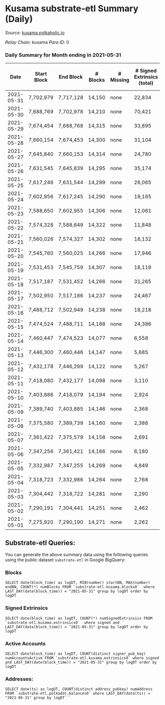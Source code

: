 # Kusama substrate-etl Summary (Daily)

_Source_: [kusama.polkaholic.io](https://kusama.polkaholic.io)

*Relay Chain*: kusama
*Para ID*: 0



### Daily Summary for Month ending in 2021-05-31


| Date | Start Block | End Block | # Blocks | # Missing | # Signed Extrinsics (total) | # Active Accounts | # Addresses with Balances | # Events | # Transfers | # XCM Transfers In | # XCM Transfers Out |
| ---- | ----------- | --------- | -------- | --------- | --------------------------- | ----------------- | ------------------------- | -------- | ----------- | ------------------ | ------------------- |
| 2021-05-31 | 7,702,979 | 7,717,128 | 14,150 | none  | 22,834 | 2,024 | 104,980 | 179,823 | 2,492 ($27,957,115.11) |   |   |
| 2021-05-30 | 7,688,769 | 7,702,978 | 14,210 | none  | 70,421 | 4,075 |  | 326,182 | 4,642 ($27,974,957.13) |   |   |
| 2021-05-29 | 7,674,454 | 7,688,768 | 14,315 | none  | 33,895 | 2,647 |  | 206,343 | 2,970 ($27,158,366.27) |   |   |
| 2021-05-28 | 7,660,154 | 7,674,453 | 14,300 | none  | 31,104 | 4,405 |  | 184,676 | 6,848 ($32,561,868.34) |   |   |
| 2021-05-27 | 7,645,840 | 7,660,153 | 14,314 | none  | 24,780 | 3,538 |  | 156,379 | 5,470 ($51,543,855.88) |   |   |
| 2021-05-26 | 7,631,545 | 7,645,839 | 14,295 | none  | 35,174 | 4,320 |  | 182,761 | 6,061 ($37,433,987.14) |   |   |
| 2021-05-25 | 7,617,246 | 7,631,544 | 14,299 | none  | 26,065 | 2,632 |  | 157,386 | 4,393 ($87,837,286.57) |   |   |
| 2021-05-24 | 7,602,956 | 7,617,245 | 14,290 | none  | 19,165 | 2,772 |  | 137,665 | 4,189 ($37,766,501.24) |   |   |
| 2021-05-23 | 7,588,650 | 7,602,955 | 14,306 | none  | 12,061 | 2,581 |  | 116,487 | 4,579 ($74,376,529.54) |   |   |
| 2021-05-22 | 7,574,328 | 7,588,649 | 14,322 | none  | 11,848 | 3,027 |  | 119,460 | 5,280 ($44,218,670.63) |   |   |
| 2021-05-21 | 7,560,026 | 7,574,327 | 14,302 | none  | 18,132 | 5,341 |  | 139,797 | 9,254 ($75,552,982.48) |   |   |
| 2021-05-20 | 7,545,760 | 7,560,025 | 14,266 | none  | 17,946 | 4,957 |  | 149,007 | 8,926 ($43,690,828.40) |   |   |
| 2021-05-19 | 7,531,453 | 7,545,759 | 14,307 | none  | 18,119 | 5,802 |  | 142,475 | 11,460 ($73,296,110.85) |   |   |
| 2021-05-18 | 7,517,187 | 7,531,452 | 14,266 | none  | 31,265 | 11,041 |  | 200,765 | 22,497 ($59,278,615.59) |   |   |
| 2021-05-17 | 7,502,950 | 7,517,186 | 14,237 | none  | 24,467 | 8,199 |  | 171,602 | 16,953 ($55,229,725.40) |   |   |
| 2021-05-16 | 7,488,712 | 7,502,949 | 14,238 | none  | 18,218 | 5,222 |  | 139,129 | 9,881 ($14,365,053.67) |   |   |
| 2021-05-15 | 7,474,524 | 7,488,711 | 14,188 | none  | 24,386 | 8,286 |  | 162,045 | 18,836 ($21,019,604.05) |   |   |
| 2021-05-14 | 7,460,447 | 7,474,523 | 14,077 | none  | 6,558 | 2,278 |  | 99,617 | 3,066 ($34,815,474.97) |   |   |
| 2021-05-13 | 7,446,300 | 7,460,446 | 14,147 | none  | 5,685 | 1,878 |  | 86,371 | 3,041 ($76,583,593.69) |   |   |
| 2021-05-12 | 7,432,178 | 7,446,299 | 14,122 | none  | 5,267 | 1,445 |  | 97,548 | 1,809 ($39,591,883.25) |   |   |
| 2021-05-11 | 7,418,080 | 7,432,177 | 14,098 | none  | 3,110 | 917 |  | 77,129 | 1,133 ($10,304,385.02) |   |   |
| 2021-05-10 | 7,403,886 | 7,418,079 | 14,194 | none  | 2,924 | 989 |  | 79,614 | 1,197 ($15,038,548.68) |   |   |
| 2021-05-09 | 7,389,740 | 7,403,885 | 14,146 | none  | 2,368 | 844 |  | 76,104 | 1,030 ($11,979,539.68) |   |   |
| 2021-05-08 | 7,375,580 | 7,389,739 | 14,160 | none  | 2,386 | 797 |  | 72,719 | 936 ($59,726,729.58) |   |   |
| 2021-05-07 | 7,361,422 | 7,375,579 | 14,158 | none  | 2,691 | 876 |  | 78,666 | 1,027 ($19,055,285.56) |   |   |
| 2021-05-06 | 7,347,256 | 7,361,421 | 14,166 | none  | 6,180 | 1,028 |  | 88,053 | 1,256 ($62,475,746.42) |   |   |
| 2021-05-05 | 7,332,987 | 7,347,255 | 14,269 | none  | 4,849 | 1,021 |  | 92,598 | 1,104 ($16,804,191.23) |   |   |
| 2021-05-04 | 7,318,723 | 7,332,986 | 14,264 | none  | 2,768 | 898 |  | 74,543 | 1,183 ($25,415,729.08) |   |   |
| 2021-05-03 | 7,304,442 | 7,318,722 | 14,281 | none  | 2,290 | 819 |  | 84,990 | 823 ($21,730,380.66) |   |   |
| 2021-05-02 | 7,290,191 | 7,304,441 | 14,251 | none  | 2,462 | 815 |  | 70,125 | 1,014 ($12,525,696.02) |   |   |
| 2021-05-01 | 7,275,920 | 7,290,190 | 14,271 | none  | 2,262 | 831 |  | 77,957 | 874 ($6,505,458.36) |   |   |

## Substrate-etl Queries:
You can generate the above summary data using the following queries using the public dataset `substrate-etl` in Google BigQuery:


### Blocks
```
SELECT date(block_time) as logDT, MIN(number) startBN, MAX(number) endBN, COUNT(*) numBlocks FROM `substrate-etl.kusama.blocks0`  where LAST_DAY(date(block_time)) = "2021-05-31" group by logDT order by logDT
```


### Signed Extrinsics
```
SELECT date(block_time) as logDT, COUNT(*) numSignedExtrinsics FROM `substrate-etl.kusama.extrinsics0`  where signed and LAST_DAY(date(block_time)) = "2021-05-31" group by logDT order by logDT
```


### Active Accounts
```
SELECT date(block_time) as logDT, COUNT(distinct signer_pub_key) numAccountsActive FROM `substrate-etl.kusama.extrinsics0` where signed and LAST_DAY(date(block_time)) = "2021-05-31" group by logDT order by logDT
```


### Addresses:
```
SELECT date(ts) as logDT, COUNT(distinct address_pubkey) numAddress FROM `substrate-etl.polkadot.balances0` where LAST_DAY(date(ts)) = "2021-05-31" group by logDT```

